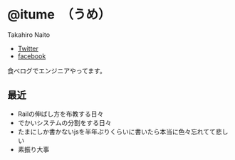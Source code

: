 # @itume　（うめ）

Takahiro Naito

 - [Twitter](https://twitter.com/iTume)
 - [facebook](https://www.facebook.com/takahiro.naito.5)

食べログでエンジニアやってます。

## 最近
 - Railの伸ばし方を布教する日々
 - でかいシステムの分割をする日々
 - たまにしか書かないjsを半年ぶりくらいに書いたら本当に色々忘れてて悲しい
 - 素振り大事
 
